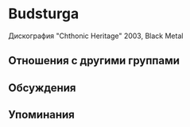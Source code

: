 # Budsturga

Дискография
"Chthonic Heritage" 2003, Black Metal

## Отношения с другими группами


## Обсуждения


## Упоминания

